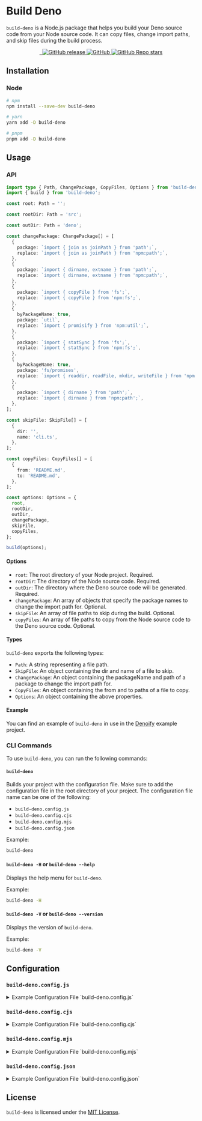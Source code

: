 # Build Deno

`build-deno` is a Node.js package that helps you build your Deno source code from your Node source code. It can copy files, change import paths, and skip files during the build process.

<div align="center">
  <a href="https://www.npmjs.com/package/build-deno" target="_blank">
    <img src="https://img.shields.io/badge/npm-%23CB3837.svg?style=for-the-badge&logo=npm&logoColor=white" alt=""/>
  </a>

  <a href="https://github.com/MKAbuMattar/build-deno" target="_blank">
    <img src="https://img.shields.io/badge/github-%23181717.svg?style=for-the-badge&logo=github&logoColor=white" alt=""/>
  </a>

  <a href="https://github.com/MKAbuMattar/build-deno/releases">
    <img alt="GitHub release" src="https://img.shields.io/github/v/release/MKAbuMattar/build-deno?color=%23d52128&label=Latest%20release&style=for-the-badge" />
    </a>

  <a href="https://github.com/MKAbuMattar/build-deno/blob/main/LICENSE">
    <img alt="GitHub" src="https://img.shields.io/github/license/MKAbuMattar/build-deno?color=%23d52128&style=for-the-badge">
  </a>

  <a href="https://github.com/MKAbuMattar/build-deno/stargazers">
    <img alt="GitHub Repo stars" src="https://img.shields.io/github/stars/MKAbuMattar/build-deno?color=%23d52128&label=github%20stars&style=for-the-badge">
  </a>
</div>

## Installation

### Node

```sh
# npm
npm install --save-dev build-deno

# yarn
yarn add -D build-deno

# pnpm
pnpm add -D build-deno
```

## Usage

### API

```ts
import type { Path, ChangePackage, CopyFiles, Options } from 'build-deno';
import { build } from 'build-deno';

const root: Path = '';

const rootDir: Path = 'src';

const outDir: Path = 'deno';

const changePackage: ChangePackage[] = [
  {
    package: `import { join as joinPath } from 'path';`,
    replace: `import { join as joinPath } from 'npm:path';`,
  },
  {
    package: `import { dirname, extname } from 'path';`,
    replace: `import { dirname, extname } from 'npm:path';`,
  },
  {
    package: `import { copyFile } from 'fs';`,
    replace: `import { copyFile } from 'npm:fs';`,
  },
  {
    byPackageName: true,
    package: `util`,
    replace: `import { promisify } from 'npm:util';`,
  },
  {
    package: `import { statSync } from 'fs';`,
    replace: `import { statSync } from 'npm:fs';`,
  },
  {
    byPackageName: true,
    package: 'fs/promises',
    replace: `import { readdir, readFile, mkdir, writeFile } from 'npm:fs/promises';`,
  },
  {
    package: `import { dirname } from 'path';`,
    replace: `import { dirname } from 'npm:path';`,
  },
];

const skipFile: SkipFile[] = [
  {
    dir: '',
    name: 'cli.ts',
  },
];

const copyFiles: CopyFiles[] = [
  {
    from: 'README.md',
    to: 'README.md',
  },
];

const options: Options = {
  root,
  rootDir,
  outDir,
  changePackage,
  skipFile,
  copyFiles,
};

build(options);
```

#### Options

- `root`: The root directory of your Node project. Required.
- `rootDir`: The directory of the Node source code. Required.
- `outDir`: The directory where the Deno source code will be generated. Required.
- `changePackage`: An array of objects that specify the package names to change the import path for. Optional.
- `skipFile`: An array of file paths to skip during the build. Optional.
- `copyFiles`: An array of file paths to copy from the Node source code to the Deno source code. Optional.

#### Types

`build-deno` exports the following types:

- `Path`: A string representing a file path.
- `SkipFile`: An object containing the dir and name of a file to skip.
- `ChangePackage`: An object containing the packageName and path of a package to change the import path for.
- `CopyFiles`: An object containing the from and to paths of a file to copy.
- `Options`: An object containing the above properties.

#### Example

You can find an example of `build-deno` in use in the [Denoify](https://github.com/MKAbuMattar/recursive-directory) example project.

### CLI Commands

To use `build-deno`, you can run the following commands:

#### `build-deno`

Builds your project with the configuration file. Make sure to add the configuration file in the root directory of your project. The configuration file name can be one of the following:

- `build-deno.config.js`
- `build-deno.config.cjs`
- `build-deno.config.mjs`
- `build-deno.config.json`

Example:

```sh
build-deno
```

#### `build-deno -H` or `build-deno --help`

Displays the help menu for `build-deno`.

Example:

```sh
build-deno -H
```

#### `build-deno -V` or `build-deno --version`

Displays the version of `build-deno`.

Example:

```sh
build-deno -V
```

## Configuration

### `build-deno.config.js`

<details>
  <summary>Example Configuration File `build-deno.config.js`</summary>

```js
module.exports = {
  root: '',
  rootDir: 'src',
  outDir: 'deno',
  changePackage: [
    {
      package: `import { join as joinPath } from 'path';`,
      replace: `import { join as joinPath } from 'npm:path';`,
    },
    {
      package: `import { dirname, extname } from 'path';`,
      replace: `import { dirname, extname } from 'npm:path';`,
    },
    {
      package: `import { copyFile } from 'fs';`,
      replace: `import { copyFile } from 'npm:fs';`,
    },
    {
      byPackageName: true,
      package: `util`,
      replace: `import { promisify } from 'npm:util';`,
    },
    {
      package: `import { statSync } from 'fs';`,
      replace: `import { statSync } from 'npm:fs';`,
    },
    {
      byPackageName: true,
      package: 'fs/promises',
      replace: `import { readdir, readFile, mkdir, writeFile } from 'npm:fs/promises';`,
    },
    {
      package: `import { dirname } from 'path';`,
      replace: `import { dirname } from 'npm:path';`,
    },
  ],
  skipFile: [
    {
      dir: '',
      name: 'cli.ts',
    },
  ],
  copyFiles: [
    {
      from: 'README.md',
      to: 'README.md',
    },
  ],
};
```

</details>

### `build-deno.config.cjs`

<details>
  <summary>Example Configuration File `build-deno.config.cjs`</summary>

```js
module.exports = {
  root: '',
  rootDir: 'src',
  outDir: 'deno',
  changePackage: [
    {
      package: `import { join as joinPath } from 'path';`,
      replace: `import { join as joinPath } from 'npm:path';`,
    },
    {
      package: `import { dirname, extname } from 'path';`,
      replace: `import { dirname, extname } from 'npm:path';`,
    },
    {
      package: `import { copyFile } from 'fs';`,
      replace: `import { copyFile } from 'npm:fs';`,
    },
    {
      byPackageName: true,
      package: `util`,
      replace: `import { promisify } from 'npm:util';`,
    },
    {
      package: `import { statSync } from 'fs';`,
      replace: `import { statSync } from 'npm:fs';`,
    },
    {
      byPackageName: true,
      package: 'fs/promises',
      replace: `import { readdir, readFile, mkdir, writeFile } from 'npm:fs/promises';`,
    },
    {
      package: `import { dirname } from 'path';`,
      replace: `import { dirname } from 'npm:path';`,
    },
  ],
  skipFile: [
    {
      dir: '',
      name: 'cli.ts',
    },
  ],
  copyFiles: [
    {
      from: 'README.md',
      to: 'README.md',
    },
  ],
};
```

</details>

### `build-deno.config.mjs`

<details>
  <summary>Example Configuration File `build-deno.config.mjs`</summary>

```js
export default {
  root: '',
  rootDir: 'src',
  outDir: 'deno',
  changePackage: [
    {
      package: `import { join as joinPath } from 'path';`,
      replace: `import { join as joinPath } from 'npm:path';`,
    },
    {
      package: `import { dirname, extname } from 'path';`,
      replace: `import { dirname, extname } from 'npm:path';`,
    },
    {
      package: `import { copyFile } from 'fs';`,
      replace: `import { copyFile } from 'npm:fs';`,
    },
    {
      byPackageName: true,
      package: `util`,
      replace: `import { promisify } from 'npm:util';`,
    },
    {
      package: `import { statSync } from 'fs';`,
      replace: `import { statSync } from 'npm:fs';`,
    },
    {
      byPackageName: true,
      package: 'fs/promises',
      replace: `import { readdir, readFile, mkdir, writeFile } from 'npm:fs/promises';`,
    },
    {
      package: `import { dirname } from 'path';`,
      replace: `import { dirname } from 'npm:path';`,
    },
  ],
  skipFile: [
    {
      dir: '',
      name: 'cli.ts',
    },
  ],
  copyFiles: [
    {
      from: 'README.md',
      to: 'README.md',
    },
  ],
};
```

</details>

### `build-deno.config.json`

<details>
  <summary>Example Configuration File `build-deno.config.json`</summary>

```json
{
  "root": "",
  "rootDir": "src",
  "outDir": "deno",
  "changePackage": [
    {
      "package": "import { join as joinPath } from 'path';",
      "replace": "import { join as joinPath } from 'npm:path';"
    },
    {
      "package": "import { dirname, extname } from 'path';",
      "replace": "import { dirname, extname } from 'npm:path';"
    },
    {
      "package": "import { copyFile } from 'fs';",
      "replace": "import { copyFile } from 'npm:fs';"
    },
    {
      "byPackageName": true,
      "package": "util",
      "replace": "import { promisify } from 'npm:util';"
    },
    {
      "package": "import { statSync } from 'fs';",
      "replace": "import { statSync } from 'npm:fs';"
    },
    {
      "byPackageName": true,
      "package": "fs/promises",
      "replace": "import { readdir, readFile, mkdir, writeFile } from 'npm:fs/promises';"
    },
    {
      "package": "import { dirname } from 'path';",
      "replace": "import { dirname } from 'npm:path';"
    }
  ],
  "skipFile": [
    {
      "dir": "",
      "name": "cli.ts"
    }
  ],
  "copyFiles": [
    {
      "from": "README.md",
      "to": "README.md"
    }
  ]
}
```

</details>

## License

`build-deno` is licensed under the [MIT License](LICENSE).
